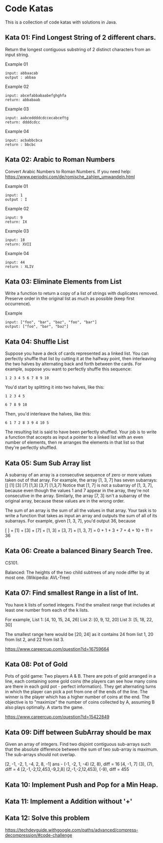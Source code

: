 # Code Katas

This is a collection of code katas with solutions in Java.

## Kata 01: Find Longest String of 2 different chars. 

Return the longest contiguous substring of 2 distinct characters from an input string.

Example 01
```
input: abbaacab
output : abbaa
```

Example 02
```
input: abcefabbabaabefghghfa 
return: abbabaab
```

Example 03
```
input: aabceddddcdccecabceftg 
return: ddddcdcc
```

Example 04
```
input: acbabbcbca 
return : bbcbc
````


## Kata 02: Arabic to Roman Numbers

Convert Arabic Numbers to Roman Numbers. If you need help: https://www.periodni.com/de/romische_zahlen_umwandeln.html

Example 01
```
input: 1
output : I
```

Example 02
```
input: 9 
return: IX
```

Example 03
```
input: 18 
return: XVII
```

Example 04
```
input: 44 
return : XLIV
````

## Kata 03: Eliminate Elements from List

Write a function to return a copy of a list of strings with duplicates removed. Preserve order in the original list as 
much as possible (keep first occurrence).

Example
```
input: ["foo", "bar", "baz", "foo", "bar"]
output: ["foo", "bar", "baz"]
```

## Kata 04: Shuffle List

Suppose you have a deck of cards represented as a linked list. You can perfectly shuffle that list by cutting it at the 
halfway point, then interleaving the two halves by alternating back and forth between the cards. For example, suppose 
you want to perfectly shuffle this sequence:
```
1 2 3 4 5 6 7 8 9 10
```

You'd start by splitting it into two halves, like this:
```
1 2 3 4 5 
```
```
6 7 8 9 10
```
Then, you'd interleave the halves, like this:
```
6 1 7 2 8 3 9 4 10 5
```
The resulting list is said to have been perfectly shuffled. Your job is to write a function that accepts as input a 
pointer to a linked list with an even number of elements, then re­ arranges the elements in that list so that they're 
perfectly shuffled.

## Kata 05: Sum Sub Array list

A subarray of an array is a consecutive sequence of zero or more values taken out of that array. For example, the array 
[1, 3, 7] has seven subarrays:
[] [1] [3] [7] [1,3] [3,7] [1,3,7]
Notice that [1, 7] is not a subarray of [1, 3, 7], because even though the values 1 and 7 appear in the array, they're 
not consecutive in the array. Similarly, the array [7, 3] isn't a subarray of the original array, because these values
are in the wrong order.

The sum of an array is the sum of all the values in that array. Your task is to write a function that takes as input an 
array and outputs the sum of all of its subarrays. For example, given [1, 3, 7], you'd output 36, because


[ ] + [1] + [3] + [7] + [1, 3] + [3, 7] + [1, 3, 7] = 0 + 1 + 3 + 7 + 4 + 10 + 11 = 36

## Kata 06: Create a balanced Binary Search Tree. 

CS101.

Balanced:  The heights of the two child subtrees of any node differ by at most one. (Wikipedia: AVL-Tree) 

## Kata 07: Find smallest Range in a list of Int. 

You have k lists of sorted integers. Find the smallest range that includes at least one number from each of the k lists.

For example,
List 1: [4, 10, 15, 24, 26]
List 2: [0, 9, 12, 20]
List 3: [5, 18, 22, 30]

The smallest range here would be [20, 24] as it contains 24 from list 1, 20 from list 2, and 22 from list 3.

https://www.careercup.com/question?id=16759664

## Kata 08: Pot of Gold

Pots of gold game: Two players A & B. There are pots of gold arranged in a line, each containing some gold coins (the 
players can see how many coins are there in each gold pot - perfect information). They get alternating turns in which 
the player can pick a pot from one of the ends of the line. The winner is the player which has a higher number of coins 
at the end. The objective is to "maximize" the number of coins collected by A, assuming B also plays optimally. 
A starts the game.

https://www.careercup.com/question?id=15422849


## Kata 09: Diff between SubArray should be max

Given an array of integers. Find two disjoint contiguous sub-arrays such that the absolute difference between the sum 
of two sub-array is maximum. The sub-arrays should not overlap.

[2, -1, -2, 1, -4, 2, 8, -1] ans - (-1, -2, 1, -4) (2, 8), diff = 16
[4, -1, 7] (3), (7), diff = 4
[2,-1,-2,12,453,-9,2,8] (2,-1,-2,12,453), (-9), diff = 455

## Kata 10: Implement Push and Pop for a Min Heap.

## Kata 11: Implement a Addition without '+'

## Kata 12: Solve this problem

https://techdevguide.withgoogle.com/paths/advanced/compress-decompression/#code-challenge


